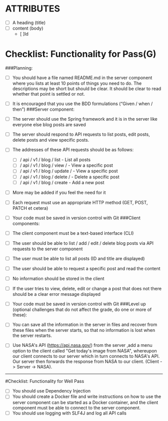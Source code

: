 # ATTRIBUTES
- [ ] A heading (title)
- [ ] content (body)
  - [ ]Id

# Checklist: Functionality for Pass(G)
###Planning:
- [ ] You should have a file named README.md in the server component where you
  lists at least 10 points of things you need to do. The descriptions
  may be short but should be clear. It should be clear to read
  whether that point is settled or not.

- [ ]  It is encouraged that you use the BDD formulations
  (“Given / when / then”)
###Server component:
- [ ] The server should use the Spring framework and it is in the server like everyone else
  blog posts are saved
- [ ] The server should respond to API requests to list posts, edit posts, delete
  posts and view specific posts.
- [ ] The addresses of these API requests should be as follows:
    - [ ] / api / v1 / blog / list - List all posts
    - [ ]  / api / v1 / blog / view / <id> - View a specific post
    - [ ]  / api / v1 / blog / update / <id> - View a specific post
    - [ ]  / api / v1 / blog / delete / <id> - Delete a specific post
    - [ ]  / api / v1 / blog / create - Add a new post
- [ ]  More may be added if you feel the need for it
- [ ]  Each request must use an appropriate HTTP method (GET, POST, PATCH et
  cetera)
- [ ]  Your code must be saved in version control with Git
###Client components:
- [ ] The client component must be a text-based interface (CLI)
- [ ] The user should be able to list / add / edit / delete blog posts via API requests to the server component
- [ ]  The user must be able to list all posts (ID and title are displayed)
- [ ]  The user should be able to request a specific post and read the content
- [ ]  No information should be stored in the client
- [ ]  If the user tries to view, delete, edit or change a post that does not
  there should be a clear error message displayed
- [ ]  Your code must be saved in version control with Git
###Level up (optional challenges that do not affect the grade, do one or more of these):
- [ ]  You can save all the information in the server in files and recover from these files when
  the server starts, so that no information is lost when the server restarts.
- [ ] Use NASA's API (https://api.nasa.gov/) from the server ,add a menu option to the client called "Get today's image from NASA", whereupon our client connects to
  our server which in turn connects to NASA's API. Our server then forwards
  the response from NASA to our client. (Client -> Server -> NASA).
- -----
#Checklist: Functionality for Well Pass

- [ ] You should use Dependency Injection
- [ ] You should create a Docker file and write instructions on how to use the server component
  can be started as a Docker container, and the client component must be able to connect
  to the server component.
- [ ] You should use logging with SLF4J and log all API calls